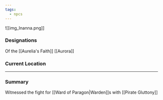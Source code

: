 ```yaml
---
tags:
  - npcs
---
```

![[img_Inanna.png]]

### Designations
Of the [[Aurelia's Faith]]
[[Aurora]]
### Current Location


___
### Summary
Witnessed the fight for [[Ward of Paragon|Warden]]s with [[Pirate Gluttony]]